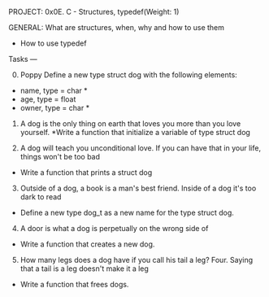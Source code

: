 PROJECT: 0x0E. C - Structures, typedef(Weight: 1)

GENERAL: What are structures, when, why and how to use them
* How to use typedef

Tasks —

0. Poppy
Define a new type struct dog with the following elements:
* name, type = char *
* age, type = float
* owner, type = char *

1. A dog is the only thing on earth that loves you more than you love yourself.
*Write a function that initialize a variable of type struct dog

2. A dog will teach you unconditional love. If you can have that in your life, things won't be too bad
* Write a function that prints a struct dog

3. Outside of a dog, a book is a man's best friend. Inside of a dog it's too dark to read
* Define a new type dog_t as a new name for the type struct dog.

4. A door is what a dog is perpetually on the wrong side of
* Write a function that creates a new dog.

5. How many legs does a dog have if you call his tail a leg? Four. Saying that a tail is a leg doesn't make it a leg
* Write a function that frees dogs.
